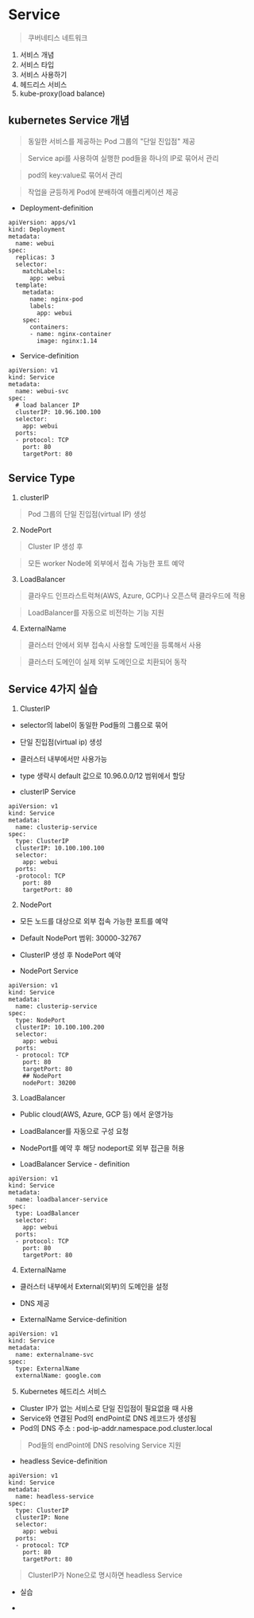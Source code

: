 Service
=========

> 쿠버네티스 네트워크

1. 서비스 개념
2. 서비스 타입
3. 서비스 사용하기
4. 헤드리스 서비스
5. kube-proxy(load balance)

## kubernetes Service 개념

> 동일한 서비스를 제공하는 Pod 그룹의 "단일 진입점" 제공

> Service api를 사용하여 실행한 pod들을 하나의 IP로 묶어서 관리

> pod의 key:value로 묶어서 관리

> 작업을 균등하게 Pod에 분배하여 애플리케이션 제공


* Deployment-definition
```
apiVersion: apps/v1
kind: Deployment
metadata:
  name: webui
spec:
  replicas: 3
  selector:
    matchLabels:
      app: webui
  template:
    metadata:
      name: nginx-pod
      labels:
        app: webui
    spec:
      containers:
      - name: nginx-container
        image: nginx:1.14
```

* Service-definition
```
apiVersion: v1
kind: Service
metadata:
  name: webui-svc
spec:
  # load balancer IP
  clusterIP: 10.96.100.100
  selector:
    app: webui
  ports:
  - protocol: TCP
    port: 80
    targetPort: 80
  ```

## Service Type

1. clusterIP

> Pod 그룹의 단일 진입점(virtual IP) 생성

2. NodePort

> Cluster IP 생성 후

> 모든 worker Node에 외부에서 접속 가능한 포트 예약

3. LoadBalancer

> 클라우드 인프라스트럭쳐(AWS, Azure, GCP)나 오픈스택 클라우드에 적용

> LoadBalancer를 자동으로 비전하는 기능 지원

4. ExternalName

> 클러스터 안에서 외부 접속시 사용할 도메인을 등록해서 사용

> 클러스터 도메인이 실제 외부 도메인으로 치환되어 동작


## Service 4가지 실습


1. ClusterIP

  + selector의 label이 동일한 Pod들의 그룹으로 묶어

  + 단일 진입점(virtual ip) 생성

  + 클러스터 내부에서만 사용가능

  + type 생략시 default 값으로 10.96.0.0/12 범위에서 할당

* clusterIP Service
```
apiVersion: v1
kind: Service
metadata:
  name: clusterip-service
spec:
  type: ClusterIP
  clusterIP: 10.100.100.100
  selector:
    app: webui
  ports:
  -protocol: TCP
    port: 80
    targetPort: 80
```

2. NodePort

* 모든 노드를 대상으로 외부 접속 가능한 포트를 예약
* Default NodePort 범위: 30000-32767
* ClusterIP 생성 후 NodePort 예약

* NodePort Service
```
apiVersion: v1
kind: Service
metadata:
  name: clusterip-service
spec:
  type: NodePort
  clusterIP: 10.100.100.200
  selector:
    app: webui
  ports:
  - protocol: TCP
    port: 80
    targetPort: 80
    ## NodePort
    nodePort: 30200
```

3. LoadBalancer

* Public cloud(AWS, Azure, GCP 등) 에서 운영가능 
* LoadBalancer를 자동으로 구성 요청
* NodePort를 예약 후 해당 nodeport로 외부 접근을 허용

* LoadBalancer Service - definition

```
apiVersion: v1
kind: Service
metadata:
  name: loadbalancer-service
spec:
  type: LoadBalancer
  selector:
    app: webui
  ports:
  - protocol: TCP
    port: 80
    targetPort: 80
```

4. ExternalName

* 클러스터 내부에서 External(외부)의 도메인을 설정
* DNS 제공

* ExternalName Service-definition

```
apiVersion: v1
kind: Service
metadata:
  name: externalname-svc
spec:
  type: ExternalName
  externalName: google.com
```

5. Kubernetes 헤드리스 서비스


* Cluster IP가 없는 서비스로 단일 진입점이 필요없을 때 사용
* Service와 연결된 Pod의 endPoint로 DNS 레코드가 생성됨
* Pod의 DNS 주소 : pod-ip-addr.namespace.pod.cluster.local


> Pod들의 endPoint에 DNS resolving Service 지원

* headless Sevice-definition
```
apiVersion: v1
kind: Service
metadata:
  name: headless-service
spec:
  type: ClusterIP
  clusterIP: None
  selector:
    app: webui
  ports:
  - protocol: TCP
    port: 80
    targetPort: 80
```

> ClusterIP가 None으로 명시하면 headless Service

* 실습

* 



















